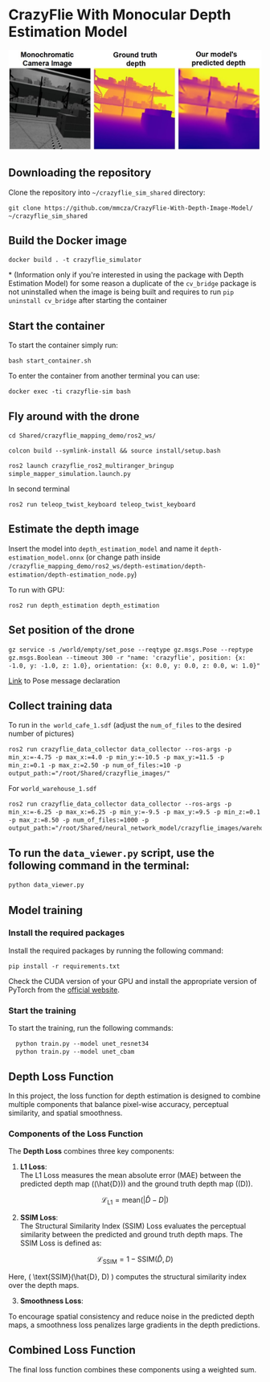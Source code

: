# CrazyFlie With Monocular Depth Estimation Model

![Example](pictures/depth_model_example2.jpg)

## Downloading the repository

Clone the repository into `~/crazyflie_sim_shared` directory:

```Shell
git clone https://github.com/mmcza/CrazyFlie-With-Depth-Image-Model/ ~/crazyflie_sim_shared
```

## Build the Docker image

```Shell
docker build . -t crazyflie_simulator
```
\* (Information only if you're interested in using the package with Depth Estimation Model) for some reason a duplicate of the `cv_bridge` package is not uninstalled when the image is being built and requires to run `pip uninstall cv_bridge` after starting the container 

## Start the container

To start the container simply run:
```Shell
bash start_container.sh
```

To enter the container from another terminal you can use:
```Shell
docker exec -ti crazyflie-sim bash
```

## Fly around with the drone

```Shell
cd Shared/crazyflie_mapping_demo/ros2_ws/
```

```Shell
colcon build --symlink-install && source install/setup.bash
```

```Shell
ros2 launch crazyflie_ros2_multiranger_bringup simple_mapper_simulation.launch.py
```

In second terminal
```Shell
ros2 run teleop_twist_keyboard teleop_twist_keyboard
```

## Estimate the depth image
Insert the model into `depth_estimation_model` and name it `depth-estimation_model.onnx` (or change path inside `/crazyflie_mapping_demo/ros2_ws/depth-estimation/depth-estimation/depth-estimation_node.py`)

To run with GPU:
```Shell
ros2 run depth_estimation depth_estimation
```

## Set position of the drone

```Shell
gz service -s /world/empty/set_pose --reqtype gz.msgs.Pose --reptype gz.msgs.Boolean --timeout 300 -r "name: 'crazyflie', position: {x: -1.0, y: -1.0, z: 1.0}, orientation: {x: 0.0, y: 0.0, z: 0.0, w: 1.0}"
```

[Link](https://github.com/gazebosim/gz-msgs/blob/gz-msgs11/proto/gz/msgs/pose.proto) to Pose message declaration

## Collect training data

To run in `the world_cafe_1.sdf` (adjust the `num_of_files` to the desired number of pictures)

```Shell
ros2 run crazyflie_data_collector data_collector --ros-args -p min_x:=-4.75 -p max_x:=4.0 -p min_y:=-10.5 -p max_y:=11.5 -p min_z:=0.1 -p max_z:=2.50 -p num_of_files:=10 -p output_path:="/root/Shared/crazyflie_images/"
```

For `world_warehouse_1.sdf`

```Shell
ros2 run crazyflie_data_collector data_collector --ros-args -p min_x:=-6.25 -p max_x:=6.25 -p min_y:=-9.5 -p max_y:=9.5 -p min_z:=0.1 -p max_z:=8.50 -p num_of_files:=1000 -p output_path:="/root/Shared/neural_network_model/crazyflie_images/warehouse/"
```

## To run the `data_viewer.py` script, use the following command in the terminal:

```bash
python data_viewer.py
```

## Model training

### Install the required packages

Install the required packages by running the following command:

```Shell
pip install -r requirements.txt
```

Check the CUDA version of your GPU and install the appropriate version of PyTorch from the [official website](https://pytorch.org/get-started/locally/).

### Start the training

To start the training, run the following commands:

```Shell
  python train.py --model unet_resnet34
  python train.py --model unet_cbam

```
## Depth Loss Function

In this project, the loss function for depth estimation is designed to combine multiple components that balance pixel-wise accuracy, perceptual similarity, and spatial smoothness. 

### Components of the Loss Function

The **Depth Loss** combines three key components:

1. **L1 Loss**:  
   The L1 Loss measures the mean absolute error (MAE) between the predicted depth map (\(\hat{D}\)) and the ground truth depth map (\(D\)). 

$$
\mathcal{L}_{\text{L1}} = \text{mean}(|\hat{D} - D|)
$$

2. **SSIM Loss**:  
   The Structural Similarity Index (SSIM) Loss evaluates the perceptual similarity between the predicted and ground truth depth maps. The SSIM Loss is defined as:

$$
\mathcal{L}_{\text{SSIM}} = 1 - \text{SSIM}(\hat{D}, D)
$$

Here, \( \text{SSIM}(\hat{D}, D) \) computes the structural similarity index over the depth maps.

3. **Smoothness Loss**:

To encourage spatial consistency and reduce noise in the predicted depth maps, a smoothness loss penalizes large gradients in the depth predictions. 

## Combined Loss Function

The final loss function combines these components using a weighted sum.
